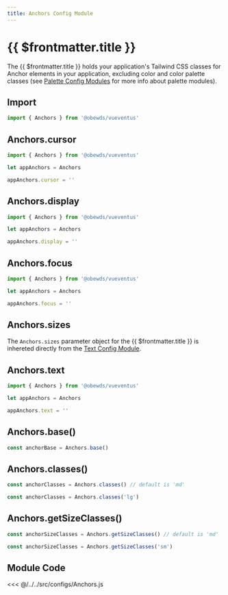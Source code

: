 ```yaml
---
title: Anchors Config Module
---
```


<script setup>
    import DocsPackageVersion from '../../../src/views/compos/DocsPackageVersion.vue'
</script>







# {{ $frontmatter.title }}

The {{ $frontmatter.title }} holds your application's Tailwind CSS classes for Anchor elements in your application, excluding color and color palette classes (see [Palette Config Modules](/modules/palettes/) for more info about palette modules).





## Import

```javascript
import { Anchors } from '@obewds/vueventus'
```






## Anchors.cursor

```javascript
import { Anchors } from '@obewds/vueventus'

let appAnchors = Anchors

appAnchors.cursor = ''
```






## Anchors.display

```javascript
import { Anchors } from '@obewds/vueventus'

let appAnchors = Anchors

appAnchors.display = ''
```






## Anchors.focus

```javascript
import { Anchors } from '@obewds/vueventus'

let appAnchors = Anchors

appAnchors.focus = ''
```






## Anchors.sizes

The `Anchors.sizes` parameter object for the {{ $frontmatter.title }} is inhereted directly from the [Text Config Module](/modules/text#text-sizes).








## Anchors.text

```javascript
import { Anchors } from '@obewds/vueventus'

let appAnchors = Anchors

appAnchors.text = ''
```






## Anchors.base()

```javascript
const anchorBase = Anchors.base()
```






## Anchors.classes()

```javascript
const anchorClasses = Anchors.classes() // default is 'md'
```

```javascript
const anchorClasses = Anchors.classes('lg')
```






## Anchors.getSizeClasses()

```javascript
const anchorSizeClasses = Anchors.getSizeClasses() // default is 'md'
```

```javascript
const anchorSizeClasses = Anchors.getSizeClasses('sm')
```









## Module Code

<<< @/../../src/configs/Anchors.js






<DocsPackageVersion/>
